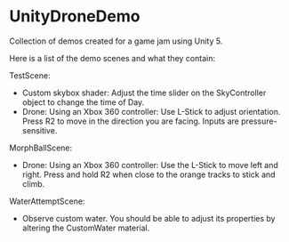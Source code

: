 # UnityDroneDemo
Collection of demos created for a game jam using Unity 5.

Here is a list of the demo scenes and what they contain:

TestScene: 
- Custom skybox shader: Adjust the time slider on the SkyController object to change the time of Day.
- Drone: Using an Xbox 360 controller: Use L-Stick to adjust orientation. Press R2 to move in the direction you are facing. Inputs are pressure-sensitive.

MorphBallScene:
- Drone: Using an Xbox 360 controller: Use the L-Stick to move left and right. Press and hold R2 when close to the orange tracks to stick and climb.

WaterAttemptScene:
- Observe custom water. You should be able to adjust its properties by altering the CustomWater material.
